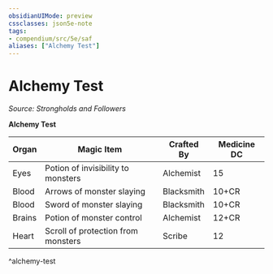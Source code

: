 ```yaml
---
obsidianUIMode: preview
cssclasses: json5e-note
tags:
- compendium/src/5e/saf
aliases: ["Alchemy Test"]
---
```

# Alchemy Test
*Source: Strongholds and Followers* 

**Alchemy Test**

| Organ | Magic Item | Crafted By | Medicine DC |
|-------|------------|------------|-------------|
| Eyes | Potion of invisibility to monsters | Alchemist | 15 |
| Blood | Arrows of monster slaying | Blacksmith | 10+CR |
| Blood | Sword of monster slaying | Blacksmith | 10+CR |
| Brains | Potion of monster control | Alchemist | 12+CR |
| Heart | Scroll of protection from monsters | Scribe | 12 |
^alchemy-test